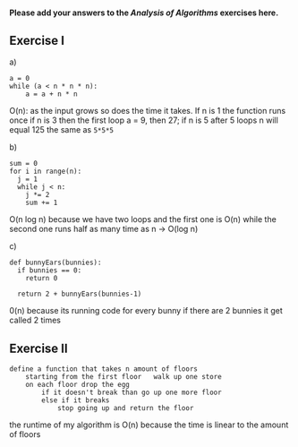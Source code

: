 #### Please add your answers to the ***Analysis of  Algorithms*** exercises here.

## Exercise I

a)
    
    a = 0
    while (a < n * n * n):
        a = a + n * n

O(n): 
    as the input grows so does the time it takes. If n is 1 the function runs once if n is 3 then the first loop a = 9, then 27; if n is 5 after 5 loops n will equal 125 the same as `5*5*5`

b)

    sum = 0
    for i in range(n):
      j = 1
      while j < n:
        j *= 2
        sum += 1

O(n log n) because we have two loops and the first one is O(n) while the second one runs half as many time as n -> O(log n)

c)

    def bunnyEars(bunnies):
      if bunnies == 0:
        return 0

      return 2 + bunnyEars(bunnies-1)

0(n)
because its running code for every bunny if there are 2 bunnies it get called 2 times 
## Exercise II


    define a function that takes n amount of floors
        starting from the first floor   walk up one store
        on each floor drop the egg
            if it doesn't break than go up one more floor
            else if it breaks 
                stop going up and return the floor 


the runtime of my algorithm is O(n) because the time is linear to the amount of floors

